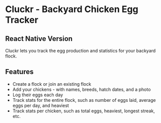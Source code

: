 # Cluckr - Backyard Chicken Egg Tracker

## React Native Version

Cluckr lets you track the egg production and statistics for your backyard flock.

## Features

- Create a flock or join an existing flock
- Add your chickens - with names, breeds, hatch dates, and a photo
- Log their eggs each day
- Track stats for the entire flock, such as number of eggs laid, average eggs per day, and heaviest
- Track stats per chicken, such as total eggs, heaviest, longest streak, etc.
